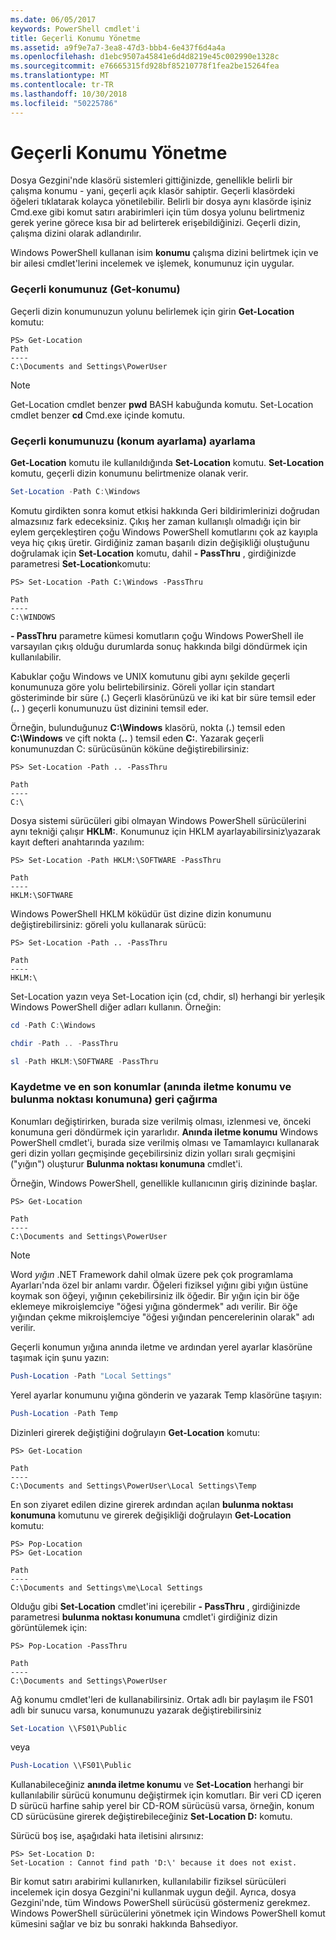 ```yaml
---
ms.date: 06/05/2017
keywords: PowerShell cmdlet'i
title: Geçerli Konumu Yönetme
ms.assetid: a9f9e7a7-3ea8-47d3-bbb4-6e437f6d4a4a
ms.openlocfilehash: d1ebc9507a45841e6d4d8219e45c002990e1328c
ms.sourcegitcommit: e76665315fd928bf85210778f1fea2be15264fea
ms.translationtype: MT
ms.contentlocale: tr-TR
ms.lasthandoff: 10/30/2018
ms.locfileid: "50225786"
---
```

# <a name="managing-current-location"></a>Geçerli Konumu Yönetme

Dosya Gezgini'nde klasörü sistemleri gittiğinizde, genellikle belirli bir çalışma konumu - yani, geçerli açık klasör sahiptir. Geçerli klasördeki öğeleri tıklatarak kolayca yönetilebilir. Belirli bir dosya aynı klasörde işiniz Cmd.exe gibi komut satırı arabirimleri için tüm dosya yolunu belirtmeniz gerek yerine görece kısa bir ad belirterek erişebildiğinizi. Geçerli dizin, çalışma dizini olarak adlandırılır.

Windows PowerShell kullanan isim **konumu** çalışma dizini belirtmek için ve bir ailesi cmdlet'lerini incelemek ve işlemek, konumunuz için uygular.

### <a name="getting-your-current-location-get-location"></a>Geçerli konumunuz (Get-konumu)

Geçerli dizin konumunuzun yolunu belirlemek için girin **Get-Location** komutu:

```
PS> Get-Location
Path
----
C:\Documents and Settings\PowerUser
```

> [!NOTE]
> Get-Location cmdlet benzer **pwd** BASH kabuğunda komutu. Set-Location cmdlet benzer **cd** Cmd.exe içinde komutu.

### <a name="setting-your-current-location-set-location"></a>Geçerli konumunuzu (konum ayarlama) ayarlama

**Get-Location** komutu ile kullanıldığında **Set-Location** komutu. **Set-Location** komutu, geçerli dizin konumunu belirtmenize olanak verir.

```powershell
Set-Location -Path C:\Windows
```

Komutu girdikten sonra komut etkisi hakkında Geri bildirimlerinizi doğrudan almazsınız fark edeceksiniz. Çıkış her zaman kullanışlı olmadığı için bir eylem gerçekleştiren çoğu Windows PowerShell komutlarını çok az kayıpla veya hiç çıkış üretir. Girdiğiniz zaman başarılı dizin değişikliği oluştuğunu doğrulamak için **Set-Location** komutu, dahil **- PassThru** , girdiğinizde parametresi **Set-Location**komutu:

```
PS> Set-Location -Path C:\Windows -PassThru

Path
----
C:\WINDOWS
```

**- PassThru** parametre kümesi komutların çoğu Windows PowerShell ile varsayılan çıkış olduğu durumlarda sonuç hakkında bilgi döndürmek için kullanılabilir.

Kabuklar çoğu Windows ve UNIX komutunu gibi aynı şekilde geçerli konumunuza göre yolu belirtebilirsiniz. Göreli yollar için standart gösteriminde bir süre (**.**) Geçerli klasörünüzü ve iki kat bir süre temsil eder (**..** ) geçerli konumunuzu üst dizinini temsil eder.

Örneğin, bulunduğunuz **C:\\Windows** klasörü, nokta (**.**) temsil eden **C:\\Windows** ve çift nokta (**..** ) temsil eden **C:**. Yazarak geçerli konumunuzdan C: sürücüsünün köküne değiştirebilirsiniz:

```
PS> Set-Location -Path .. -PassThru

Path
----
C:\
```

Dosya sistemi sürücüleri gibi olmayan Windows PowerShell sürücülerini aynı tekniği çalışır **HKLM:**. Konumunuz için HKLM ayarlayabilirsiniz\\yazarak kayıt defteri anahtarında yazılım:

```
PS> Set-Location -Path HKLM:\SOFTWARE -PassThru

Path
----
HKLM:\SOFTWARE
```

Windows PowerShell HKLM köküdür üst dizine dizin konumunu değiştirebilirsiniz: göreli yolu kullanarak sürücü:

```
PS> Set-Location -Path .. -PassThru

Path
----
HKLM:\
```

Set-Location yazın veya Set-Location için (cd, chdir, sl) herhangi bir yerleşik Windows PowerShell diğer adları kullanın. Örneğin:

```powershell
cd -Path C:\Windows
```

```powershell
chdir -Path .. -PassThru
```

```powershell
sl -Path HKLM:\SOFTWARE -PassThru
```

### <a name="saving-and-recalling-recent-locations-push-location-and-pop-location"></a>Kaydetme ve en son konumlar (anında iletme konumu ve bulunma noktası konumuna) geri çağırma

Konumları değiştirirken, burada size verilmiş olması, izlenmesi ve, önceki konumuna geri döndürmek için yararlıdır. **Anında iletme konumu** Windows PowerShell cmdlet'i, burada size verilmiş olması ve Tamamlayıcı kullanarak geri dizin yolları geçmişinde geçebilirsiniz dizin yolları sıralı geçmişini ("yığın") oluşturur  **Bulunma noktası konumuna** cmdlet'i.

Örneğin, Windows PowerShell, genellikle kullanıcının giriş dizininde başlar.

```
PS> Get-Location

Path
----
C:\Documents and Settings\PowerUser
```

> [!NOTE]
> Word *yığın* .NET Framework dahil olmak üzere pek çok programlama Ayarları'nda özel bir anlamı vardır. Öğeleri fiziksel yığını gibi yığın üstüne koymak son öğeyi, yığının çekebilirsiniz ilk öğedir. Bir yığın için bir öğe eklemeye mikroişlemciye "öğesi yığına göndermek" adı verilir. Bir öğe yığından çekme mikroişlemciye "öğesi yığından pencerelerinin olarak" adı verilir.

Geçerli konumun yığına anında iletme ve ardından yerel ayarlar klasörüne taşımak için şunu yazın:

```powershell
Push-Location -Path "Local Settings"
```

Yerel ayarlar konumunu yığına gönderin ve yazarak Temp klasörüne taşıyın:

```powershell
Push-Location -Path Temp
```

Dizinleri girerek değiştiğini doğrulayın **Get-Location** komutu:

```
PS> Get-Location

Path
----
C:\Documents and Settings\PowerUser\Local Settings\Temp
```

En son ziyaret edilen dizine girerek ardından açılan **bulunma noktası konumuna** komutunu ve girerek değişikliği doğrulayın **Get-Location** komutu:

```
PS> Pop-Location
PS> Get-Location

Path
----
C:\Documents and Settings\me\Local Settings
```

Olduğu gibi **Set-Location** cmdlet'ini içerebilir **- PassThru** , girdiğinizde parametresi **bulunma noktası konumuna** cmdlet'i girdiğiniz dizin görüntülemek için:

```
PS> Pop-Location -PassThru

Path
----
C:\Documents and Settings\PowerUser
```

Ağ konumu cmdlet'leri de kullanabilirsiniz. Ortak adlı bir paylaşım ile FS01 adlı bir sunucu varsa, konumunuzu yazarak değiştirebilirsiniz

```powershell
Set-Location \\FS01\Public
```

veya

```powershell
Push-Location \\FS01\Public
```

Kullanabileceğiniz **anında iletme konumu** ve **Set-Location** herhangi bir kullanılabilir sürücü konumunu değiştirmek için komutları. Bir veri CD içeren D sürücü harfine sahip yerel bir CD-ROM sürücüsü varsa, örneğin, konum CD sürücüsüne girerek değiştirebileceğiniz **Set-Location D:** komutu.

Sürücü boş ise, aşağıdaki hata iletisini alırsınız:

```
PS> Set-Location D:
Set-Location : Cannot find path 'D:\' because it does not exist.
```

Bir komut satırı arabirimi kullanırken, kullanılabilir fiziksel sürücüleri incelemek için dosya Gezgini'ni kullanmak uygun değil. Ayrıca, dosya Gezgini'nde, tüm Windows PowerShell sürücüsü göstermeniz gerekmez. Windows PowerShell sürücülerini yönetmek için Windows PowerShell komut kümesini sağlar ve biz bu sonraki hakkında Bahsediyor.
